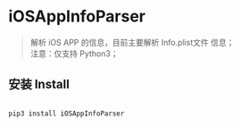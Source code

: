 # iOSAppInfoParser

> 解析 iOS APP 的信息，目前主要解析 Info.plist文件 信息；    
> 注意：仅支持 Python3；

## 安装 Install

```

pip3 install iOSAppInfoParser

```
